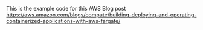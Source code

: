 This is the example code for this AWS Blog post https://aws.amazon.com/blogs/compute/building-deploying-and-operating-containerized-applications-with-aws-fargate/

